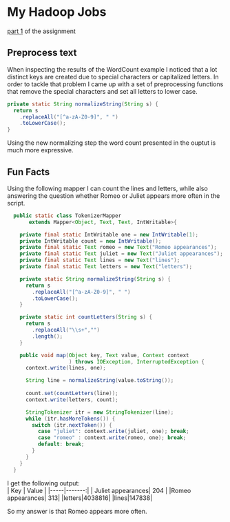 # My Hadoop Jobs

[part 1](https://rubigdata.github.io/bigdata-blog-2021-joshdev-de/assignment-02-setup) of the assignment

## Preprocess text
When inspecting the results of the WordCount example I noticed that a lot distinct keys are created due to special characters or capitalized letters. In order to tackle that problem I came up with a set of preprocessing functions that remove the special characters and set all letters to lower case.

```java
private static String normalizeString(String s) {
  return s
    .replaceAll("[^a-zA-Z0-9]", " ")
    .toLowerCase();
}
```
Using the new normalizing step the word count presented in the ouptut is much more expressive.

## Fun Facts

Using the following mapper I can count the lines and letters, while also answering the question whether Romeo or Juliet appears more often in the script.

```java
  public static class TokenizerMapper
       extends Mapper<Object, Text, Text, IntWritable>{

    private final static IntWritable one = new IntWritable(1);
    private IntWritable count = new IntWritable();
    private final static Text romeo = new Text("Romeo appearances");
    private final static Text juliet = new Text("Juliet appearances");
    private final static Text lines = new Text("lines");
    private final static Text letters = new Text("letters");

    private static String normalizeString(String s) {
      return s
        .replaceAll("[^a-zA-Z0-9]", " ")
        .toLowerCase();
    }

    private static int countLetters(String s) {
      return s
        .replaceAll("\\s+","")
        .length();
    }

    public void map(Object key, Text value, Context context
                    ) throws IOException, InterruptedException {
      context.write(lines, one);

      String line = normalizeString(value.toString());
      
      count.set(countLetters(line));
      context.write(letters, count);

      StringTokenizer itr = new StringTokenizer(line);
      while (itr.hasMoreTokens()) {
        switch (itr.nextToken()) {
          case "juliet": context.write(juliet, one); break;
          case "romeo" : context.write(romeo, one); break;
          default: break;
        }
      }
    }
  }
```

I get the following output:  
| Key | Value |
|-----|-------:|
| Juliet appearances| 204 |
|Romeo appearances| 313|
|letters|4038816|
|lines|147838|

So my answer is that Romeo appears more often.
